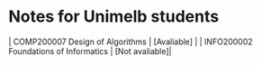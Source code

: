 # Notes for Unimelb students
| COMP200007 Design of Algorithms | [Avaliable] |
| INFO200002 Foundations of Informatics | [Not avaliable]|
